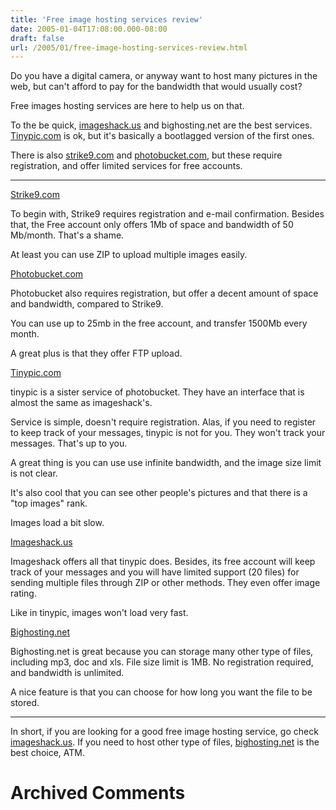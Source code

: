 ```yaml
---
title: 'Free image hosting services review'
date: 2005-01-04T17:08:00.000-08:00
draft: false
url: /2005/01/free-image-hosting-services-review.html
---
```


Do you have a digital camera, or anyway want to host many pictures in the web, but can't afford to pay for the bandwidth that would usually cost?  
  
Free images hosting services are here to help us on that.  
  
To the be quick,  [](http://www.tinypic.com)[imageshack.us](http://www.imageshack.us) and bighosting.net are the best services. [Tinypic.com](http://www.tinypic.com) is ok, but it's basically a bootlagged version of the first ones.  
  
There is also [strike9.com](http://www.strike9.com) and [photobucket.com](http://www.photobucket.com), but these require registration, and offer limited services for free accounts.  
  

* * *

  

[Strike9.com](http://www.strike9.com)  

  
To begin with, Strike9 requires registration and e-mail confirmation. Besides that, the Free account only offers 1Mb of space and bandwidth of 50 Mb/month. That's a shame.  
  
At least you can use ZIP to upload multiple images easily.  
  

[Photobucket.com](http://www.photobucket.com)  

  
Photobucket also requires registration, but offer a decent amount of space and bandwidth, compared to Strike9.  
  
You can use up to 25mb in the free account, and transfer 1500Mb every month.  
  
A great plus is that they offer FTP upload.  
  

[Tinypic.com](http://www.tinypic.com)  

  
tinypic is a sister service of photobucket. They have an interface that is almost the same as imageshack's.  
  
Service is simple, doesn't require registration. Alas, if you need to register to keep track of your messages, tinypic is not for you. They won't track your messages. That's up to you.  
  
A great thing is you can use use infinite bandwidth, and the image size limit is not clear.  
  
It's also cool that you can see other people's pictures and that there is a "top images" rank.  
  
Images load a bit slow.  
  

[Imageshack.us](http://www.imageshack.us)  

  
Imageshack offers all that tinypic does. Besides, its free account will keep track of your messages and you will have limited support (20 files) for sending multiple files through ZIP or other methods. They even offer image rating.  
  
Like in tinypic, images won't load very fast.  
  

[Bighosting.net](http://www.bighosting.net)  

  
Bighosting.net is great because you can storage many other type of files, including mp3, doc and xls. File size limit is 1MB. No registration required, and bandwidth is unlimited.  
  
A nice feature is that you can choose for how long you want the file to be stored.  
  

* * *

  
In short, if you are looking for a good free image hosting service, go check [imageshack.us](http://www.imageshack.us). If you need to host other type of files, [bighosting.net](http://www.bighosting.net) is the best choice, ATM.
# Archived Comments

